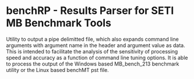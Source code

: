# benchRP  -  Results Parser for SETI MB Benchmark Tools

  Utility to output a pipe delimitted file, which also expands command line arguments with argument name
  in the header and argument value as data.  This is intended to facilitate the analysis of the sensitivity
  of processing speed and accuracy as a function of command line tuning options.  It is able to process the 
  output of the Windows based MB_bench_213 benchmark utility or the Linux based benchMT pst file.

